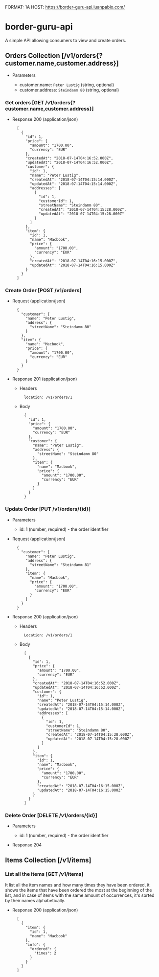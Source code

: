 FORMAT: 1A
HOST: https://border-guru-api.luanpablo.com/

# border-guru-api

A simple API allowing consumers to view and create orders.

## Orders Collection [/v1/orders{?customer.name,customer.address}]

+ Parameters

  + customer.name: `Peter Lustig` (string, optional)
  + customer.address: `Steindamm 80` (string, optional)

### Get orders [GET /v1/orders{?customer.name,customer.address}]

+ Response 200 (application/json)

        [
          {
            "id": 1,
            "price": {
              "amount": "1700.00",
              "currency": "EUR"
            },
            "createdAt": "2018-07-14T04:16:52.000Z",
            "updatedAt": "2018-07-14T04:16:52.000Z",
            "customer": {
              "id": 1,
              "name": "Peter Lustig",
              "createdAt": "2018-07-14T04:15:14.000Z",
              "updatedAt": "2018-07-14T04:15:14.000Z",
              "addresses": [
                {
                  "id": 1,
                  "customerId": 1,
                  "streetName": "Steindamm 80",
                  "createdAt": "2018-07-14T04:15:28.000Z",
                  "updatedAt": "2018-07-14T04:15:28.000Z"
                }
              ]
            },
            "item": {
              "id": 1,
              "name": "Macbook",
              "price": {
                "amount": "1700.00",
                "currency": "EUR"
              },
              "createdAt": "2018-07-14T04:16:15.000Z",
              "updatedAt": "2018-07-14T04:16:15.000Z"
            }
          }
        ]

### Create Order [POST /v1/orders]

+ Request (application/json)

        {
          "customer": {
            "name": "Peter Lustig",
            "address": {
              "streetName": "Steindamm 80"
            }
          },
          "item": {
            "name": "Macbook",
            "price": {
              "amount": "1700.00",
              "currency": "EUR"
            }
          }
        }

+ Response 201 (application/json)

    + Headers

            location: /v1/orders/1

    + Body

            {
              "id": 1,
              "price": {
                "amount": "1700.00",
                "currency": "EUR"
              },
              "customer": {
                "name": "Peter Lustig",
                "address": {
                  "streetName": "Steindamm 80"
                },
                "item": {
                  "name": "Macbook",
                  "price": {
                    "amount": "1700.00",
                    "currency": "EUR"
                  }
                }
              }
            }

### Update Order [PUT /v1/orders/{id}]

+ Parameters

  + id: 1 (number, required) - the order identifier

+ Request (application/json)

        {
          "customer": {
            "name": "Peter Lustig",
            "address": {
              "streetName": "Steindamm 81"
            },
            "item": {
              "name": "Macbook",
              "price": {
                "amount": "1700.00",
                "currency": "EUR"
              }
            }
          }
        }

+ Response 200 (application/json)

    + Headers

            Location: /v1/orders/1

    + Body

            [
              {
                "id": 1,
                "price": {
                  "amount": "1700.00",
                  "currency": "EUR"
                },
                "createdAt": "2018-07-14T04:16:52.000Z",
                "updatedAt": "2018-07-14T04:16:52.000Z",
                "customer": {
                  "id": 1,
                  "name": "Peter Lustig",
                  "createdAt": "2018-07-14T04:15:14.000Z",
                  "updatedAt": "2018-07-14T04:15:14.000Z",
                  "addresses": [
                    {
                      "id": 1,
                      "customerId": 1,
                      "streetName": "Steindamm 80",
                      "createdAt": "2018-07-14T04:15:28.000Z",
                      "updatedAt": "2018-07-14T04:15:28.000Z"
                    }
                  ]
                },
                "item": {
                  "id": 1,
                  "name": "Macbook",
                  "price": {
                    "amount": "1700.00",
                    "currency": "EUR"
                  },
                  "createdAt": "2018-07-14T04:16:15.000Z",
                  "updatedAt": "2018-07-14T04:16:15.000Z"
                }
              }
            ]

### Delete Order [DELETE /v1/orders/{id}]

+ Parameters

  + id: 1 (number, required) - the order identifier

+ Response 204

## Items Collection [/v1/items]

### List all the items [GET /v1/items]
It list all the item names and how many times they have been ordered, it shows the items that have been ordered the most at the beginning of the list, and in case of items with the same amount of occurrences, it's sorted by their names alphabetically.


+ Response 200 (application/json)

        [
          {
            "item": {
              "id": 1,
              "name": "Macbook"
            },
            "info": {
              "ordered": {
                "times": 2
              }
            }
          }
        ]
